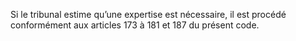 Si le tribunal estime qu’une expertise est nécessaire, il est procédé conformément aux articles 173 à 181 et 187 du présent code.